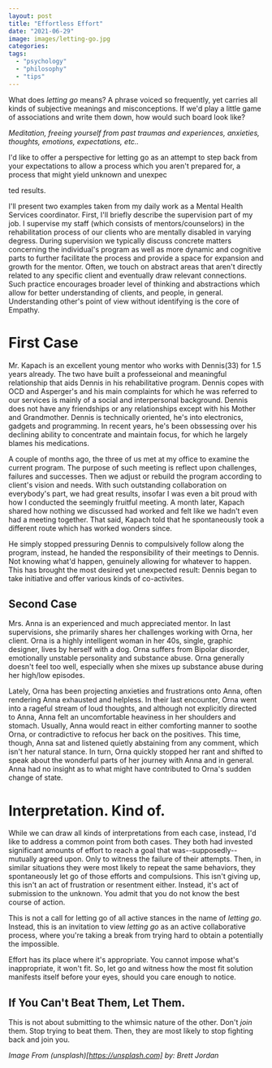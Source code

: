 ```yaml
---
layout: post
title: "Effortless Effort"
date: "2021-06-29"
image: images/letting-go.jpg
categories: 
tags: 
  - "psychology"
  - "philosophy"
  - "tips"
---
```


What does *letting go* means?
A phrase voiced so frequently, yet carries all kinds of subjective meanings and misconceptions. If we'd play a little game of associations and write them down, how would such board look like?

*Meditation, freeing yourself from past traumas and experiences, anxieties, thoughts, emotions, expectations, etc..*

I'd like to offer a perspective for letting go as an attempt to step back from
your expectations to allow a process which you aren't prepared for, a process
that might yield unknown and unexpec

ted results.

I'll present two examples taken from my daily work as a Mental Health
Services coordinator. First, I'll briefly describe the supervision part of my
job. I supervise my staff (which consists of mentors/counselors) in the
rehabilitation process of our clients who are mentally disabled in varying degress. During supervision we
typically discuss concrete matters concerning the individual's program as well
as more dynamic and cognitive parts to further facilitate the process and
provide a space for expansion and growth for the mentor. Often, we touch on abstract areas that
aren't directly related to any specific client and eventually draw relevant
connections. Such practice encourages broader level of thinking and abstractions
which allow for better understanding of clients, and people, in general.
Understanding other's point of view without identifying is the core of Empathy.

# First Case
Mr. Kapach is an excellent young mentor who works with Dennis(33) for 1.5 years
already. The two have built a professeional and meaningful relationship that
aids Dennis in his rehabilitative program. Dennis copes with OCD and Asperger's
and his main complaints for which he was referred to our services is mainly of a
social and interpersonal background. Dennis does not have any friendships or any
relationships except with his Mother and Grandmother. Dennis is technically
oriented, he's into electronics, gadgets and programming. In recent years, he's
been obssessing over his declining ability to concentrate and maintain focus,
for which he largely blames his medications.

A couple of months ago, the three of us met at my office to examine the current
program. The purpose of such meeting is reflect upon challenges, failures and
successes. Then we adjust or rebuild the program according to client's vision
and needs. With such outstanding collaboration on everybody's part, we had great
results, insofar I was even a bit proud with how I
conducted the seemingly fruitful meeting. A month later, Kapach shared how
nothing we discussed had worked and felt like we hadn't even had a meeting
together. That said, Kapach told that he spontaneously took a different route
which has worked wonders since.

He simply stopped pressuring Dennis to compulsively follow along the program, instead, he
handed the responsibility of their meetings to Dennis. Not knowing what'd
happen, genuinely allowing for whatever to happen. This has brought the most
desired yet unexpected result: Dennis began to take initiative and offer
various kinds of co-activites.

## Second Case
Mrs. Anna is an experienced and much appreciated mentor. In last supervisions,
she primarily shares her challenges working with Orna, her client. Orna is a highly
intelligent woman in her 40s, single, graphic designer, lives by herself with a
dog. Orna suffers from Bipolar disorder, emotionally unstable personality and
substance abuse. Orna generally doesn't feel too well, especially when
she mixes up substance abuse during her high/low episodes.

Lately, Orna has been projecting anxieties and frustrations onto Anna, often rendering
Anna exhausted and helpless. In their last encounter, Orna went into a rageful
stream of loud thoughts, and although not explicitly directed to Anna, Anna felt
an uncomfortable heaviness in her shoulders and stomach. Usually, Anna would
react in either comforting manner to soothe Orna, or contradictive to refocus
her back on the positives. This time, though, Anna sat and listened quietly
abstaining from any comment, which isn't her natural stance. In turn, Orna
quickly stopped her rant and shifted to speak about the wonderful parts of her
journey with Anna and in general. Anna had no insight as to what
might have contributed to Orna's sudden change of state.

# Interpretation. Kind of.
While we can draw all kinds of interpretations from each case, instead, I'd like to
address a common point from both cases. They both had invested significant
amounts of effort to reach a goal that was--supposedly--mutually agreed upon. Only to
witness the failure of their attempts. Then, in similar situations
they were most likely to repeat the same behaviors, they spontaneously let go of those efforts and
compulsions. This isn't giving up, this isn't an act of frustration or
resentment either. Instead, it's act of submission to the unknown. You admit
that you do not know the best course of action.

This is not a call for letting go of all active stances in the name of *letting
go*. Instead, this is an invitation to view *letting go* as an active
collaborative process, where you're taking a break from trying hard to obtain a
potentially the impossible.

Effort has its place where it's appropriate. You cannot impose what's
inappropriate, it won't fit. So, let go and witness how the most fit solution
manifests itself before your eyes, should you care enough to notice.

## If You Can't Beat Them, Let Them.
This is not about submitting to the whimsic nature of the other. Don't *join*
them. Stop trying to beat them. Then, they are most likely to stop fighting
back and join you.


*Image From (unsplash)[https://unsplash.com] by: Brett Jordan*
